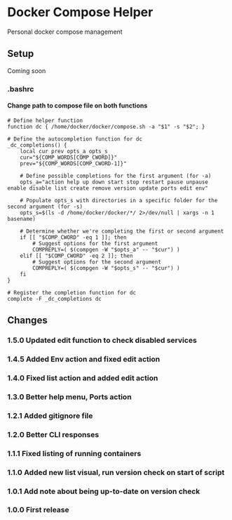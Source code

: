 # Docker Compose Helper
Personal docker compose management

## Setup
Coming soon

### .bashrc
#### Change path to compose file on both functions
```
# Define helper function
function dc { /home/docker/docker/compose.sh -a "$1" -s "$2"; }

# Define the autocompletion function for dc
_dc_completions() {
    local cur prev opts_a opts_s
    cur="${COMP_WORDS[COMP_CWORD]}"
    prev="${COMP_WORDS[COMP_CWORD-1]}"
    
    # Define possible completions for the first argument (for -a)
    opts_a="action help up down start stop restart pause unpause enable disable list create remove version update ports edit env"
    
    # Populate opts_s with directories in a specific folder for the second argument (for -s)
    opts_s=$(ls -d /home/docker/docker/*/ 2>/dev/null | xargs -n 1 basename)

    # Determine whether we're completing the first or second argument
    if [[ "$COMP_CWORD" -eq 1 ]]; then
        # Suggest options for the first argument
        COMPREPLY=( $(compgen -W "$opts_a" -- "$cur") )
    elif [[ "$COMP_CWORD" -eq 2 ]]; then
        # Suggest options for the second argument
        COMPREPLY=( $(compgen -W "$opts_s" -- "$cur") )
    fi
}

# Register the completion function for dc
complete -F _dc_completions dc
```

## Changes

### 1.5.0 Updated edit function to check disabled services
### 1.4.5 Added Env action and fixed edit action
### 1.4.0 Fixed list action and added edit action
### 1.3.0 Better help menu, Ports action
### 1.2.1 Added gitignore file
### 1.2.0 Better CLI responses
### 1.1.1 Fixed listing of running containers
### 1.1.0 Added new list visual, run version check on start of script
### 1.0.1 Add note about being up-to-date on version check
### 1.0.0 First release
